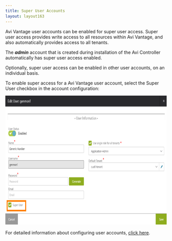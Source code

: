 ```yaml
---
title: Super User Accounts
layout: layout163
---
```

Avi Vantage user accounts can be enabled for super user access. Super user access provides write access to all resources within Avi Vantage, and also automatically provides access to all tenants.

The ***admin*** account that is created during installation of the Avi Controller automatically has super user access enabled.

Optionally, super user access can be enabled in other user accounts, on an individual basis.

To enable super access for a Avi Vantage user account, select the Super User checkbox in the account configuration:

<a href="img/user-account-superuser.png"><img class="alignnone size-full wp-image-10430" src="img/user-account-superuser.png" alt="user-account-superuser" width="792" height="403"></a>

For detailed information about configuring user accounts, <a href="{% vpath %}/user-accounts">click here</a>.
